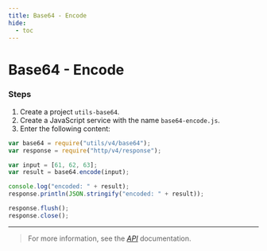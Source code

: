 ```yaml
---
title: Base64 - Encode
hide:
  - toc
---
```


# Base64 - Encode

### Steps

1. Create a project `utils-base64`.
2. Create a JavaScript service with the name `base64-encode.js`.
3. Enter the following content:

```javascript
var base64 = require("utils/v4/base64");
var response = require("http/v4/response");

var input = [61, 62, 63];
var result = base64.encode(input);

console.log("encoded: " + result);
response.println(JSON.stringify("encoded: " + result));

response.flush();
response.close();
```

---

> For more information, see the _[API](../../api/)_ documentation.
